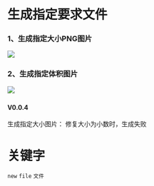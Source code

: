 # 生成指定要求文件

### 1、生成指定大小PNG图片
<img src="http://yanxuan.nosdn.127.net/a56a726353688aed354fd599e087191c.png" />

### 2、生成指定体积图片
<img src="http://yanxuan.nosdn.127.net/fc8543c792ef5583172bb785b81fcde8.png" />

### 
#### V0.0.4
生成指定大小图片： 修复大小为小数时，生成失败

# 关键字
`new`  `file` `文件`